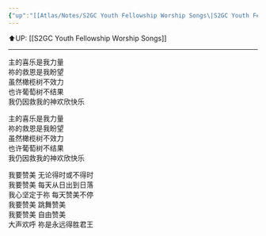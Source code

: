 ```yaml
---
{"up":"[[Atlas/Notes/S2GC Youth Fellowship Worship Songs\|S2GC Youth Fellowship Worship Songs]]","dg-publish":true,"permalink":"/atlas/notes/yf-hymn-song-173/","dgPassFrontmatter":true}
---
```


⬆️UP: [[S2GC Youth Fellowship Worship Songs]]

---

主的喜乐是我力量  
祢的救恩是我盼望  
虽然橄榄树不效力  
也许葡萄树不结果  
我仍因救我的神欢欣快乐  
  
主的喜乐是我力量  
祢的救恩是我盼望  
虽然橄榄树不效力  
也许葡萄树不结果  
我仍因救我的神欢欣快乐  
  
我要赞美 无论得时或不得时  
我要赞美 每天从日出到日落  
我心坚定于祢 每天赞美不停  
我要赞美 跳舞赞美  
我要赞美 自由赞美  
大声欢呼 祢是永远得胜君王
